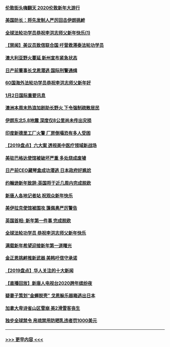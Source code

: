 #### [伦敦街头嗨翻天 2020伦敦新年大游行](../pages/prog202/a102743925.md?t=01030844) 
#### [美国防长：将先发制人严厉回击伊朗挑衅](../pages/prog202/a102743930.md?t=01030844) 
#### [全球法轮功学员恭祝李洪志师父新年快乐(1)](../pages/prog202/a102743766.md?t=01030844) 
#### [【禁闻】美议员致信联合国 吁营救滞泰法轮功学员](../pages/prog202/a102743781.md?t=01030844) 
#### [澳大利亚野火蔓延 新州宣布紧急状态](../pages/prog202/a102743681.md?t=01030844) 
#### [日产前董事长戈恩潜逃 国际刑警通缉](../pages/prog202/a102743676.md?t=01030844) 
#### [60国海外法轮功学员恭祝李洪志师父新年好](../pages/prog202/a102743628.md?t=01030844) 
#### [1月2日国际重要讯息](../pages/prog202/a102743488.md?t=01030844) 
#### [澳洲本周末热浪加剧助长野火 下令强制疏散居民](../pages/prog202/a102743421.md?t=01030844) 
#### [伊朗东北5.8地震 深度仅8公里尚未传出灾损](../pages/prog202/a102743396.md?t=01030844) 
#### [印度新德里工厂火警 厂房倒塌恐有多人受困](../pages/prog202/a102743386.md?t=01030844) 
#### [【2019盘点】六大案 透视美中医疗领域新战场](../pages/prog202/a102743227.md?t=01030844) 
#### [美驻巴格达使馆被破坏严重 多处烧成废墟](../pages/prog202/a102743244.md?t=01030844) 
#### [日产前CEO藏琴盒成功潜逃 日本政府好尴尬](../pages/prog202/a102742937.md?t=01030844) 
#### [约翰逊新年致辞:英国将于近几周内完成脱欧](../pages/prog202/a102742956.md?t=01030844) 
#### [新唐人各地记者站 祝观众新年快乐](../pages/prog202/a102742785.md?t=01030844) 
#### [美伊拉克使馆被围攻 篷佩奥严厉警告](../pages/prog202/a102742994.md?t=01030844) 
#### [英国首相: 新年第一件事 完成脱欧](../pages/prog202/a102742907.md?t=01030844) 
#### [全球法轮功学员 恭祝李洪志师父新年快乐](../pages/prog202/a102742900.md?t=01030844) 
#### [满载新年希望迎接新年第一道曙光](../pages/prog202/a102742809.md?t=01030844) 
#### [金正恩挑衅推新武器 美韩吁信守承诺](../pages/prog202/a102742799.md?t=01030844) 
#### [【2019盘点】华人关注的十大新闻](../pages/prog202/a102742748.md?t=01030844) 
#### [【直播回放】新唐人电视台2020跨年缤纷夜](../pages/prog202/a102738273.md?t=01030844) 
#### [疑妻子策划“金蝉脱壳” 戈恩躲乐器箱逃出日本](../pages/prog202/a102742535.md?t=01030844) 
#### [加拿大卑诗省山区雪崩 美2滑雪客丧生](../pages/prog202/a102742491.md?t=01030844) 
#### [独步全球禁令 帛琉禁用防晒乳违者罚1000美元](../pages/prog202/a102742478.md?t=01030844) 

----
#### [ >>> 更早内容 <<< ](../indexes/prog202-earlier.md)
